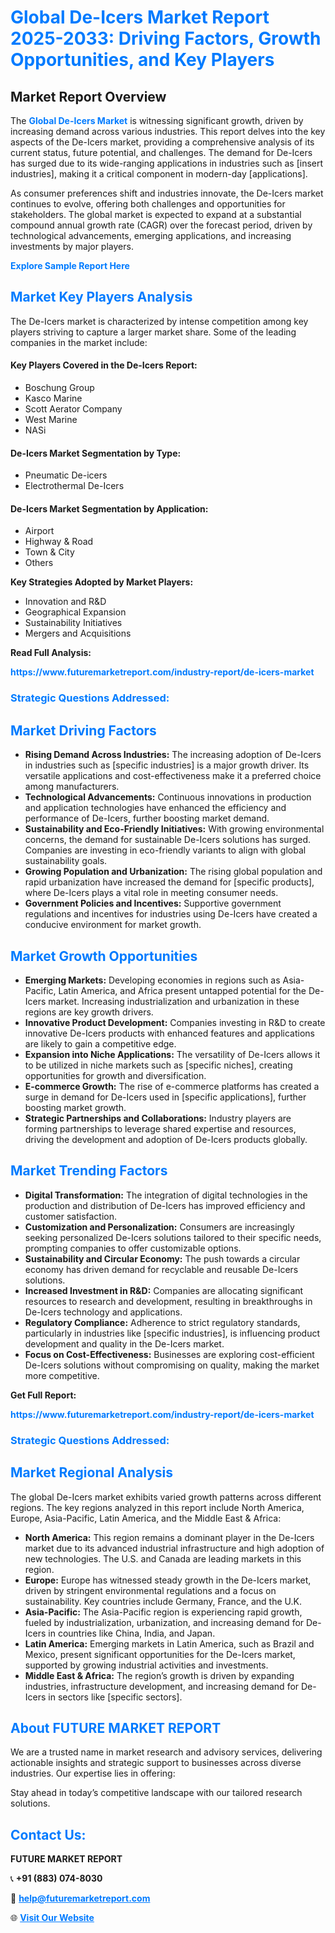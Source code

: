 <h1 style="color: #007BFF;">Global De-Icers Market Report 2025-2033: Driving Factors, Growth Opportunities, and Key Players</h1>

<section id="overview">
<h2>Market Report Overview</h2>
<p>The <a href="https://www.futuremarketreport.com/industry-report/de-icers-market" style="color: #007BFF; text-decoration: none;"><strong>Global De-Icers Market</strong></a> is witnessing significant growth, driven by increasing demand across various industries. This report delves into the key aspects of the De-Icers market, providing a comprehensive analysis of its current status, future potential, and challenges. The demand for De-Icers has surged due to its wide-ranging applications in industries such as [insert industries], making it a critical component in modern-day [applications].</p>
<p>As consumer preferences shift and industries innovate, the De-Icers market continues to evolve, offering both challenges and opportunities for stakeholders. The global market is expected to expand at a substantial compound annual growth rate (CAGR) over the forecast period, driven by technological advancements, emerging applications, and increasing investments by major players.</p>
</section>

<section id="overview">
<p><a href="https://www.futuremarketreport.com/request-sample/reportId=60342" style="color: #007BFF; text-decoration: none;"><strong>Explore Sample Report Here</strong></a></p>
</section>

<section id="key-players">
<h2 style="color: #007BFF;">Market Key Players Analysis</h2>
<p>The De-Icers market is characterized by intense competition among key players striving to capture a larger market share. Some of the leading companies in the market include:</p>
<h4>Key Players Covered in the De-Icers Report:</h4>
<ul><li>Boschung Group</li><li>Kasco Marine</li><li>Scott Aerator Company</li><li>West Marine</li><li>NASi</li></ul>
<h4>De-Icers Market Segmentation by Type:</h4>
<ul><li>Pneumatic De-icers</li><li>Electrothermal De-Icers</li></ul>

<h4>De-Icers Market Segmentation by Application:</h4>
<ul><li>Airport</li><li>Highway &amp; Road</li><li>Town &amp; City</li><li>Others</li></ul>
<p><strong>Key Strategies Adopted by Market Players:</strong></p>
<ul>
<li>Innovation and R&D</li>
<li>Geographical Expansion</li>
<li>Sustainability Initiatives</li>
<li>Mergers and Acquisitions</li>
</ul>
</section>

<section>
<p><strong>Read Full Analysis: </strong></p><a href="https://www.futuremarketreport.com/industry-report/de-icers-market" style="color: #007BFF; text-decoration: none;"><strong>https://www.futuremarketreport.com/industry-report/de-icers-market</strong></a>
<h3 style="color: #007BFF;">Strategic Questions Addressed:</h3>
</section>

<section id="driving-factors">
<h2 style="color: #007BFF;">Market Driving Factors</h2>
<ul>
<li><strong>Rising Demand Across Industries:</strong> The increasing adoption of De-Icers in industries such as [specific industries] is a major growth driver. Its versatile applications and cost-effectiveness make it a preferred choice among manufacturers.</li>
<li><strong>Technological Advancements:</strong> Continuous innovations in production and application technologies have enhanced the efficiency and performance of De-Icers, further boosting market demand.</li>
<li><strong>Sustainability and Eco-Friendly Initiatives:</strong> With growing environmental concerns, the demand for sustainable De-Icers solutions has surged. Companies are investing in eco-friendly variants to align with global sustainability goals.</li>
<li><strong>Growing Population and Urbanization:</strong> The rising global population and rapid urbanization have increased the demand for [specific products], where De-Icers plays a vital role in meeting consumer needs.</li>
<li><strong>Government Policies and Incentives:</strong> Supportive government regulations and incentives for industries using De-Icers have created a conducive environment for market growth.</li>
</ul>
</section>

<section id="growth-opportunities">
<h2 style="color: #007BFF;">Market Growth Opportunities</h2>
<ul>
<li><strong>Emerging Markets:</strong> Developing economies in regions such as Asia-Pacific, Latin America, and Africa present untapped potential for the De-Icers market. Increasing industrialization and urbanization in these regions are key growth drivers.</li>
<li><strong>Innovative Product Development:</strong> Companies investing in R&D to create innovative De-Icers products with enhanced features and applications are likely to gain a competitive edge.</li>
<li><strong>Expansion into Niche Applications:</strong> The versatility of De-Icers allows it to be utilized in niche markets such as [specific niches], creating opportunities for growth and diversification.</li>
<li><strong>E-commerce Growth:</strong> The rise of e-commerce platforms has created a surge in demand for De-Icers used in [specific applications], further boosting market growth.</li>
<li><strong>Strategic Partnerships and Collaborations:</strong> Industry players are forming partnerships to leverage shared expertise and resources, driving the development and adoption of De-Icers products globally.</li>
</ul>
</section>

<section id="trending-factors">
<h2 style="color: #007BFF;">Market Trending Factors</h2>
<ul>
<li><strong>Digital Transformation:</strong> The integration of digital technologies in the production and distribution of De-Icers has improved efficiency and customer satisfaction.</li>
<li><strong>Customization and Personalization:</strong> Consumers are increasingly seeking personalized De-Icers solutions tailored to their specific needs, prompting companies to offer customizable options.</li>
<li><strong>Sustainability and Circular Economy:</strong> The push towards a circular economy has driven demand for recyclable and reusable De-Icers solutions.</li>
<li><strong>Increased Investment in R&D:</strong> Companies are allocating significant resources to research and development, resulting in breakthroughs in De-Icers technology and applications.</li>
<li><strong>Regulatory Compliance:</strong> Adherence to strict regulatory standards, particularly in industries like [specific industries], is influencing product development and quality in the De-Icers market.</li>
<li><strong>Focus on Cost-Effectiveness:</strong> Businesses are exploring cost-efficient De-Icers solutions without compromising on quality, making the market more competitive.</li>
</ul>
</section>

<section>
<p><strong>Get Full Report: </strong></p><a href="https://www.futuremarketreport.com/industry-report/de-icers-market" style="color: #007BFF; text-decoration: none;"><strong>https://www.futuremarketreport.com/industry-report/de-icers-market</strong></a>
<h3 style="color: #007BFF;">Strategic Questions Addressed:</h3>
</section>


<section id="regional-analysis">
<h2 style="color: #007BFF;">Market Regional Analysis</h2>
<p>The global De-Icers market exhibits varied growth patterns across different regions. The key regions analyzed in this report include North America, Europe, Asia-Pacific, Latin America, and the Middle East & Africa:</p>
<ul>
<li><strong>North America:</strong> This region remains a dominant player in the De-Icers market due to its advanced industrial infrastructure and high adoption of new technologies. The U.S. and Canada are leading markets in this region.</li>
<li><strong>Europe:</strong> Europe has witnessed steady growth in the De-Icers market, driven by stringent environmental regulations and a focus on sustainability. Key countries include Germany, France, and the U.K.</li>
<li><strong>Asia-Pacific:</strong> The Asia-Pacific region is experiencing rapid growth, fueled by industrialization, urbanization, and increasing demand for De-Icers in countries like China, India, and Japan.</li>
<li><strong>Latin America:</strong> Emerging markets in Latin America, such as Brazil and Mexico, present significant opportunities for the De-Icers market, supported by growing industrial activities and investments.</li>
<li><strong>Middle East & Africa:</strong> The region’s growth is driven by expanding industries, infrastructure development, and increasing demand for De-Icers in sectors like [specific sectors].</li>
</ul>
</section>

<footer>
<h2 style="color: #007BFF;">About FUTURE MARKET REPORT</h2>
<p>We are a trusted name in market research and advisory services, delivering actionable insights and strategic support to businesses across diverse industries. Our expertise lies in offering:</p>

<p>Stay ahead in today’s competitive landscape with our tailored research solutions.</p>

<h2 style="color: #007BFF;">Contact Us:</h2>
<p><strong>FUTURE MARKET REPORT</strong></p>
<p>📞 <strong>+91 (883) 074-8030</strong></p>
<p>📧 <strong><a href="mailto:help@futuremarketreport.com" style="color: #007BFF;">help@futuremarketreport.com</a></strong></p>
<p>🌐 <strong><a href="https://www.futuremarketreport.com/" style="color: #007BFF;">Visit Our Website</a></strong></p>
</footer>